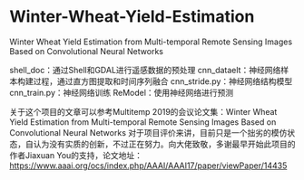 # Winter-Wheat-Yield-Estimation
Winter Wheat Yield Estimation from Multi-temporal Remote Sensing Images Based on Convolutional Neural Networks

shell_doc：通过Shell和GDAL进行遥感数据的预处理
cnn_dataelt：神经网络样本构建过程，通过直方图提取和时间序列融合
cnn_stride.py：神经网络结构模型
cnn_train.py：神经网络训练
ReModel：使用神经网络进行预测

关于这个项目的文章可以参考Multitemp 2019的会议论文集：Winter Wheat Yield Estimation from Multi-temporal Remote Sensing Images Based on Convolutional Neural Networks
对于项目评价来讲，目前只是一个拙劣的模仿状态，自认为没有实质的创新，不过正在努力。向大佬致敬，多谢最早开始此项目的作者Jiaxuan You的支持，论文地址：https://www.aaai.org/ocs/index.php/AAAI/AAAI17/paper/viewPaper/14435
